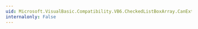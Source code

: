 ```yaml
---
uid: Microsoft.VisualBasic.Compatibility.VB6.CheckedListBoxArray.CanExtend(System.Object)
internalonly: False
---
```

